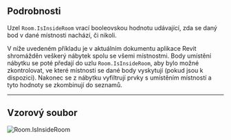 ## Podrobnosti
Uzel `Room.IsInsideRoom` vrací booleovskou hodnotu udávající, zda se daný bod v dané místnosti nachází, či nikoli.

V níže uvedeném příkladu je v aktuálním dokumentu aplikace Revit shromážděn veškerý nábytek spolu se všemi místnostmi. Body umístění nábytku se poté předají do uzlu `Room.IsInsideRoom`, aby bylo možné zkontrolovat, ve které místnosti se dané body vyskytují (pokud jsou k dispozici). Nakonec se z nábytku vyfiltrují prvky s umístěním místností a tyto hodnoty se zkombinují do seznamů.
___
## Vzorový soubor

![Room.IsInsideRoom](./Revit.Elements.Room.IsInsideRoom_img.jpg)

